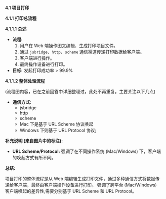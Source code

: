
**4.1 项目打印**

**4.1.1 打印总流程**

**4.1.1.1 总述**

*   **流程:**
    1.  用户在 Web 端操作图文编辑，生成打印项目文件。
    2.  通过 `jsbridge`、`http`、`scheme` 通信渠道传递打印数据给客户端。
    3.  客户端进行操作。
    4.  最终操作设备进行打印。
*   **目标:** 发起打印成功率 > 99.9%

**4.1.1.2 整体处理流程**

(流程图内容，已在之前回答中详细整理过，此处不再重复。主要关注以下几点)

*   **通信方式:**
    *   jsbridge
    *   http
    *   scheme
    *   Mac 下是基于 URL Scheme 协议唤起
    *    Windows 下则基于 URL Protocol 协议;

**补充说明 (来自图片中的标注):**

*   **URL Scheme/Protocol:** 强调了在不同操作系统 (Mac/Windows) 下，客户端的唤起方式有所不同。

**总结:**

项目打印的整体流程是从 Web 端编辑生成打印文件，通过多种通信方式将数据传递给客户端，最终由客户端操作设备进行打印。 强调了跨平台 (Mac/Windows) 客户端唤起的差异性,需要分别基于 URL Scheme 和 URL Protocol。
